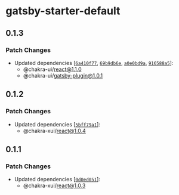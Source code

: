 # gatsby-starter-default

## 0.1.3

### Patch Changes

- Updated dependencies
  [[`6a410f77`](https://github.com/chakra-ui/chakra-ui/commit/6a410f778f534e00e01fdf0d3ce1ffdd1d7b138e),
  [`69b9db6e`](https://github.com/chakra-ui/chakra-ui/commit/69b9db6ef1deb3070374088228c9fbb0abedfb8d),
  [`a0e0bd9a`](https://github.com/chakra-ui/chakra-ui/commit/a0e0bd9a5d45fe08887f8df8d3eccc84951578df),
  [`916588a5`](https://github.com/chakra-ui/chakra-ui/commit/916588a5bbb771ff3f07b0ceb160bef57cdd6a8a)]:
  - @chakra-ui/react@1.1.0
  - @chakra-ui/gatsby-plugin@1.0.1

## 0.1.2

### Patch Changes

- Updated dependencies
  [[`5bff79a1`](https://github.com/chakra-xui/chakra-xui/commit/5bff79a1ba6989d279fc432d5040c72cd75b392e)]:
  - @chakra-xui/react@1.0.4

## 0.1.1

### Patch Changes

- Updated dependencies
  [[`0d0ed051`](https://github.com/chakra-xui/chakra-xui/commit/0d0ed0513ac1094833f1e0294f655af122682ff4)]:
  - @chakra-xui/react@1.0.3
